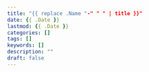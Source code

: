 ```yaml
---
title: "{{ replace .Name "-" " " | title }}"
date: {{ .Date }}
lastmod: {{ .Date }}
categories: []
tags: []
keywords: []
description: ""
draft: false
---
```


